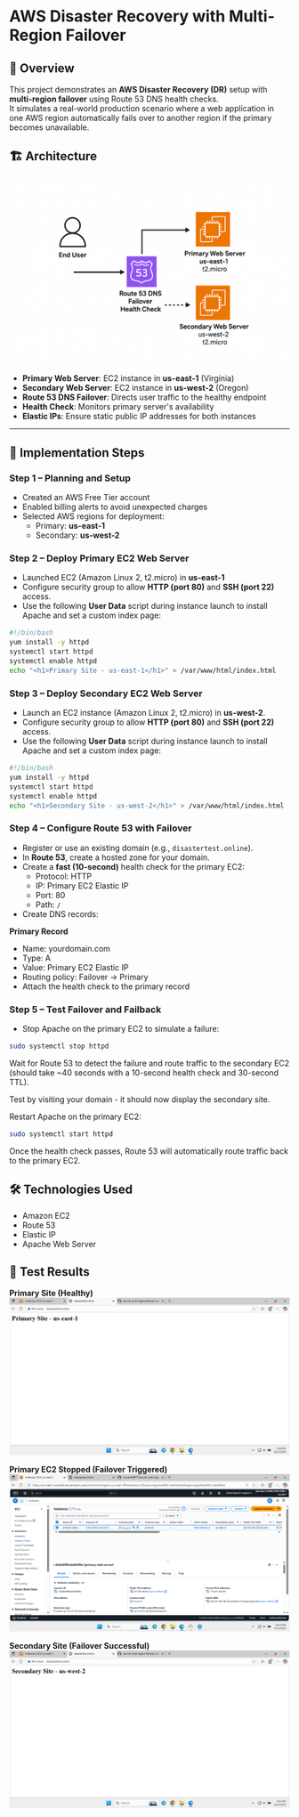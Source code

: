 # AWS Disaster Recovery with Multi-Region Failover

## 📌 Overview
This project demonstrates an **AWS Disaster Recovery (DR)** setup with **multi-region failover** using Route 53 DNS health checks.  
It simulates a real-world production scenario where a web application in one AWS region automatically fails over to another region if the primary becomes unavailable.

## 🏗 Architecture
![Architecture Diagram](architecture.png)

- **Primary Web Server**: EC2 instance in **us-east-1** (Virginia)  
- **Secondary Web Server**: EC2 instance in **us-west-2** (Oregon)  
- **Route 53 DNS Failover**: Directs user traffic to the healthy endpoint  
- **Health Check**: Monitors primary server's availability  
- **Elastic IPs**: Ensure static public IP addresses for both instances  

---

## 🚀 Implementation Steps

### **Step 1 – Planning and Setup**
- Created an AWS Free Tier account  
- Enabled billing alerts to avoid unexpected charges  
- Selected AWS regions for deployment:
  - Primary: **us-east-1**
  - Secondary: **us-west-2**

### **Step 2 – Deploy Primary EC2 Web Server**
- Launched EC2 (Amazon Linux 2, t2.micro) in **us-east-1**  
- Configure security group to allow **HTTP (port 80)** and **SSH (port 22)** access.
- Use the following **User Data** script during instance launch to install Apache and set a custom index page:
```bash
#!/bin/bash
yum install -y httpd
systemctl start httpd
systemctl enable httpd
echo "<h1>Primary Site - us-east-1</h1>" > /var/www/html/index.html
```

### **Step 3 – Deploy Secondary EC2 Web Server**
- Launch an EC2 instance (Amazon Linux 2, t2.micro) in **us-west-2**.
- Configure security group to allow **HTTP (port 80)** and **SSH (port 22)** access.
- Use the following **User Data** script during instance launch to install Apache and set a custom index page:
```bash
#!/bin/bash
yum install -y httpd
systemctl start httpd
systemctl enable httpd
echo "<h1>Secondary Site - us-west-2</h1>" > /var/www/html/index.html
```

### **Step 4 – Configure Route 53 with Failover**
- Register or use an existing domain (e.g., `disastertest.online`).
- In **Route 53**, create a hosted zone for your domain.
- Create a **fast (10-second)** health check for the primary EC2:
  - Protocol: HTTP  
  - IP: Primary EC2 Elastic IP  
  - Port: 80  
  - Path: `/`  
- Create DNS records:

**Primary Record**
- Name: yourdomain.com  
- Type: A  
- Value: Primary EC2 Elastic IP  
- Routing policy: Failover → Primary  
- Attach the health check to the primary record

### **Step 5 – Test Failover and Failback**
- Stop Apache on the primary EC2 to simulate a failure:
```bash
sudo systemctl stop httpd
```

Wait for Route 53 to detect the failure and route traffic to the secondary EC2 (should take ~40 seconds with a 10-second health check and 30-second TTL).

Test by visiting your domain - it should now display the secondary site.

Restart Apache on the primary EC2:
```bash
sudo systemctl start httpd
```

Once the health check passes, Route 53 will automatically route traffic back to the primary EC2.

## 🛠 Technologies Used
- Amazon EC2
- Route 53
- Elastic IP
- Apache Web Server

## 🧪 Test Results

**Primary Site (Healthy)**  
![Primary Site](Screenshots/primary.png)

**Primary EC2 Stopped (Failover Triggered)**  
![Primary Stopped](Screenshots/Primarystopped.png)

**Secondary Site (Failover Successful)**  
![Secondary Site](Screenshots/secondary.png)

